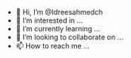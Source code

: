 - 👋 Hi, I’m @Idreesahmedch
- 👀 I’m interested in ...
- 🌱 I’m currently learning ...
- 💞️ I’m looking to collaborate on ...
- 📫 How to reach me ...

<!---
Idreesahmedch/Idreesahmedch is a ✨ special ✨ repository because its `README.md` (this file) appears on your GitHub profile.
You can click the Preview link to take a look at your changes.
--->
